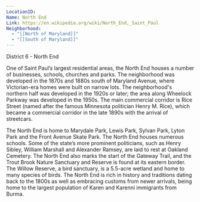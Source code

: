 ```yaml
---
LocationID: 
Name: North End
Link: https://en.wikipedia.org/wiki/North_End,_Saint_Paul
Neighborhood:
  - "[[North of Maryland]]"
  - "[[South of Maryland]]"
---
```


District 6 - North End

One of Saint Paul’s largest residential areas, the North End houses a number of businesses, schools, churches and parks. The neighborhood was developed in the 1870s and 1880s south of Maryland Avenue, where Victorian-era homes were built on narrow lots. The neighborhood's northern half was developed in the 1920s or later; the area along Wheelock Parkway was developed in the 1950s. The main commercial corridor is Rice Street (named after the famous Minnesota politician Henry M. Rice), which became a commercial corridor in the late 1890s with the arrival of streetcars.

The North End is home to Marydale Park, Lewis Park, Sylvan Park, Lyton Park and the Front Avenue Skate Park. The North End houses numerous schools. Some of the state’s more prominent politicians, such as Henry Sibley, William Marshall and Alexander Ramsey, are laid to rest at Oakland Cemetery. The North End also marks the start of the Gateway Trail, and the Trout Brook Nature Sanctuary and Reserve is found at its eastern border. The Willow Reserve, a bird sanctuary, is a 5.5-acre wetland and home to many species of birds. The North End is rich in history and traditions dating back to the 1800s as well as embracing customs from newer arrivals, being home to the largest population of Karen and Karenni immigrants from Burma. 